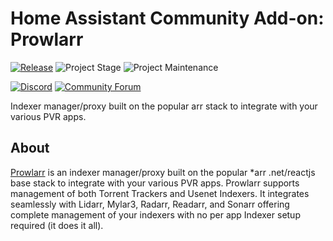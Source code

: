 # Home Assistant Community Add-on: Prowlarr

[![Release][release-shield]][release] ![Project Stage][project-stage-shield] ![Project Maintenance][maintenance-shield]

[![Discord][discord-shield]][discord] [![Community Forum][forum-shield]][forum]

Indexer manager/proxy built on the popular arr stack to integrate with your various PVR apps.

## About

[Prowlarr] is an indexer manager/proxy built on the popular *arr .net/reactjs
base stack to integrate with your various PVR apps. Prowlarr supports management
of both Torrent Trackers and Usenet Indexers. It integrates seamlessly with
Lidarr, Mylar3, Radarr, Readarr, and Sonarr offering complete management of
your indexers with no per app Indexer setup required (it does it all).

[Prowlarr]: https://github.com/Prowlarr/Prowlarr

[discord-shield]: https://img.shields.io/discord/330944238910963714.svg
[discord]: https://discord.gg/c5DvZ4e
[forum-shield]: https://img.shields.io/badge/community-forum-brightgreen.svg
[forum]: https://community.home-assistant.io/t/?u=frenck
[maintenance-shield]: https://img.shields.io/maintenance/yes/2024.svg
[project-stage-shield]: https://img.shields.io/badge/project%20stage-experimental-yellow.svg
[release-shield]: https://img.shields.io/badge/version-v0.18.0-blue.svg
[release]: https://github.com/hassio-addons/addon-prowlarr/tree/v0.18.0